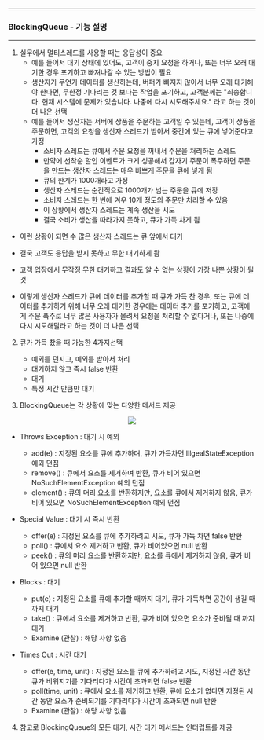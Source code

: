 -----
### BlockingQueue - 기능 설명
-----
1. 실무에서 멀티스레드를 사용할 때는 응답성이 중요
   - 예를 들어서 대기 상태에 있어도, 고객이 중지 요청을 하거나, 또는 너무 오래 대기한 경우 포기하고 빠져나갈 수 있는 방법이 필요
   - 생산자가 무언가 데이터를 생산하는데, 버퍼가 빠지지 않아서 너무 오래 대기해야 한다면, 무한정 기다리는 것 보다는 작업을 포기하고, 고객분께는 "죄송합니다. 현재 시스템에 문제가 있습니다. 나중에 다시 시도해주세요." 라고 하는 것이 더 나은 선택
   - 예를 들어서 생산자는 서버에 상품을 주문하는 고객일 수 있는데, 고객이 상품을 주문하면, 고객의 요청을 생산자 스레드가 받아서 중간에 있는 큐에 넣어준다고 가정
     + 소비자 스레드는 큐에서 주문 요청을 꺼내서 주문을 처리하는 스레드
     + 만약에 선착순 할인 이벤트가 크게 성공해서 갑자기 주문이 폭주하면 주문을 만드는 생산자 스레드는 매우 바쁘게 주문을 큐에 넣게 됨
     + 큐의 한계가 1000개라고 가정
     + 생산자 스레드는 순간적으로 1000개가 넘는 주문을 큐에 저장
     + 소비자 스레드는 한 번에 겨우 10개 정도의 주문만 처리할 수 있음
     + 이 상황에서 생산자 스레드는 계속 생산을 시도
     + 결국 소비가 생산을 따라가지 못하고, 큐가 가득 차게 됨
     
  - 이런 상황이 되면 수 많은 생산자 스레드는 큐 앞에서 대기
  - 결국 고객도 응답을 받지 못하고 무한 대기하게 돰
  - 고객 입장에서 무작정 무한 대기하고 결과도 알 수 없는 상황이 가장 나쁜 상황이 될 것

  - 이렇게 생산자 스레드가 큐에 데이터를 추가할 때 큐가 가득 찬 경우, 또는 큐에 데이터를 추가하기 위해 너무 오래 대기한 경우에는 데이터 추가를 포기하고, 고객에게 주문 폭주로 너무 많은 사용자가 몰려서 요청을 처리할 수 없다거나, 또는 나중에 다시 시도해달라고 하는 것이 더 나은 선택

2. 큐가 가득 찼을 때 가능한 4가지선택
   - 예외를 던지고, 예외를 받아서 처리
   - 대기하지 않고 즉시 false 반환
   - 대기
   - 특정 시간 만큼만 대기

3. BlockingQueue는 각 상황에 맞는 다양한 메서드 제공
<div align="center">
<img src="https://github.com/user-attachments/assets/d73a5d04-ed60-49ca-9c07-3af6f77a2f93">
</div>

  - Throws Exception : 대기 시 예외
    + add(e) : 지정된 요소를 큐에 추가하며, 큐가 가득차면 IllgealStateException 예외 던짐
    + remove() : 큐에서 요소를 제거하며 반환, 큐가 비어 있으면 NoSuchElementException 예외 던짐
    + element() : 큐의 머리 요소를 반환하지만, 요소를 큐에서 제거하지 않음, 큐가 비어 있으면 NoSuchElementException 예외 던짐

  - Special Value : 대기 시 즉시 반환
    + offer(e) : 지정된 요소를 큐에 추가하려고 시도, 큐가 가득 차면 false 반환
    + poll() : 큐에서 요소 제거하고 반환, 큐가 비어있으면 null 반환
    + peek() : 큐의 머리 요소를 반환하지만, 요소를 큐에서 제거하지 않음, 큐가 비어 있으면 null 반환

  - Blocks : 대기
    + put(e) : 지정된 요소를 큐에 추가할 때까지 대기, 큐가 가득차면 공간이 생길 때 까지 대기
    + take() : 큐에서 요소를 제거하고 반환, 큐가 비어 있으면 요소가 준비될 때 까지 대기
    + Examine (관찰) : 해당 사항 없음

  - Times Out : 시간 대기
    + offer(e, time, unit) : 지정된 요소를 큐에 추가하려고 시도, 지정된 시간 동안 큐가 비워지기를 기다리다가 시간이 초과되면 false 반환
    + poll(time, unit) : 큐에서 요소를 제거하고 반환, 큐에 요소가 없다면 지정된 시간 동안 요소가 준비되기를 기다리다가 시간이 초과되면 null 반환
    + Examine (관찰) : 해당 사항 없음

4. 참고로 BlockingQueue의 모든 대기, 시간 대기 메서드는 인터럽트를 제공
